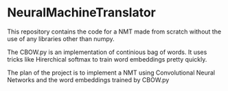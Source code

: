 # NeuralMachineTranslator
This repository contains the code for a NMT made from scratch without the use of any libraries other than numpy.

The CBOW.py is an implementation of continious bag of words. It uses tricks like Hirerchical softmax to train word 
embeddings pretty quickly.

The plan of the project is to implement a NMT using Convolutional Neural Networks and the word embeddings trained by CBOW.py

